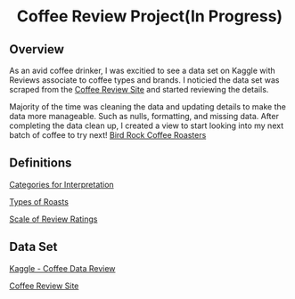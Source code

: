 <h1 align="center"> Coffee Review Project(In Progress) </h1>

## Overview
As an avid coffee drinker, I was excitied to see a data set on Kaggle with Reviews associate to coffee types and brands. I noticied the data set was scraped from the [Coffee Review Site](https://www.coffeereview.com) and started reviewing the details. 

Majority of the time was cleaning the data and updating details to make the data more manageable. Such as nulls, formatting, and missing data. After completing the data clean up, I created a view to start looking into my next batch of coffee to try next! [Bird Rock Coffee Roasters](https://www.coffeereview.com/review/suyusama-program-colombia/)


## Definitions
[Categories for Interpretation](https://www.coffeereview.com/interpret-coffee/)

[Types of Roasts](https://www.coffeereview.com/roast-definitions/)

[Scale of Review Ratings](https://www.coffeereview.com/how-coffee-review-works/)



## Data Set
[Kaggle - Coffee Data Review](https://www.kaggle.com/datasets/hanifalirsyad/coffee-scrap-coffeereview)

[Coffee Review Site](https://www.coffeereview.com)
